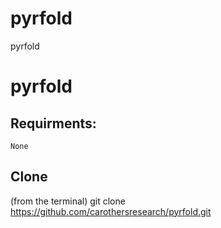 pyrfold
=======

pyrfold

# pyrfold

## Requirments:
```
None
```

## Clone
(from the terminal)
git clone https://github.com/carothersresearch/pyrfold.git